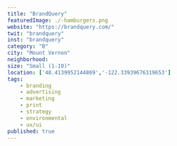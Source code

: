```yaml
---
title: "BrandQuery"
featuredImage: ./-hamburgers.png
website: "https://brandquery.com/"
twit: "brandquery"
inst: "brandquery"
category: "B"
city: "Mount Vernon"
neighborhood:
size: "Small (1-10)"
location: ['48.4139952144869','-122.33939676319653']
tags:
    - branding
    - advertising
    - marketing
    - print
    - strategy
    - environmental
    - ux/ui
published: true
---
```




